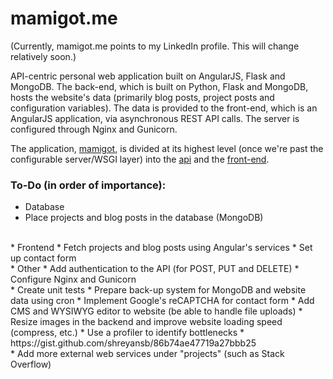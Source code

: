 # mamigot.me

(Currently, mamigot.me points to my LinkedIn profile. This will change relatively soon.)


API-centric personal web application built on AngularJS, Flask and MongoDB. The back-end, which is built on Python, Flask and MongoDB, hosts the website's data (primarily blog posts, project posts and configuration variables). The data is provided to the front-end, which is an AngularJS application, via asynchronous REST API calls. The server is configured through Nginx and Gunicorn.


The application, [mamigot](https://github.com/miguel5/mamigot.me/tree/master/mamigot), is divided at its highest level (once we're past the configurable server/WSGI layer) into the [api](https://github.com/miguel5/mamigot.me/tree/master/mamigot/api) and the [front-end](https://github.com/miguel5/mamigot.me/tree/master/mamigot/frontend/static).



### To-Do (in order of importance):
 * Database
  * Place projects and blog posts in the database (MongoDB)
<br>
 * Frontend
  * Fetch projects and blog posts using Angular's services
  * Set up contact form
<br>
 * Other
  * Add authentication to the API (for POST, PUT and DELETE)
  * Configure Nginx and Gunicorn
<br>
 * Create unit tests
 * Prepare back-up system for MongoDB and website data using cron
 * Implement Google's reCAPTCHA for contact form
 * Add CMS and WYSIWYG editor to website (be able to handle file uploads)
 * Resize images in the backend and improve website loading speed (compress, etc.)
 * Use a profiler to identify bottlenecks
  * https://gist.github.com/shreyansb/86b74ae47719a27bbb25
<br>
 * Add more external web services under "projects" (such as Stack Overflow)
